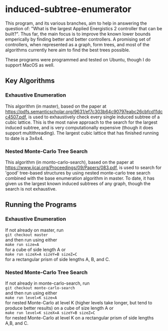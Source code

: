 # induced-subtree-enumerator

This program, and its various branches, aim to help in answering the question of: "What is the largest Applied Energistics 2 controller that can be built?". Thus far, the main focus is to improve the known lower bounds emperically by finding better and better controllers.
A promising set of controllers, when represented as a graph, form trees, and most of the algorithms currently here aim to find the best trees possible.

These programs were programmed and tested on Ubuntu, though I do support MacOS as well.

## Key Algorithms

### Exhaustive Enumeration

This algorithm (in master), based on the paper at https://pdfs.semanticscholar.org/9631/ef7c303b64c90797eabc26cbfcd11dcc4507.pdf, is used to exhaustively check every single induced subtree of a cubic lattice. This is the most naive approach to the search for the largest induced subtree, and is very computationally expensive (though it does support multithreading). The largest cubic lattice that has finished running to date is a 3x4x4.

### Nested Monte-Carlo Tree Search

This algorithm (in monto-carlo-search), based on the paper at https://www.ijcai.org/Proceedings/09/Papers/083.pdf, is used to search for 'good' tree-based structures by using nested monte-carlo tree search combined with the base enumeration algorithm in master. To date, it has given us the largest known induced subtrees of any graph, though the search is not exhaustive.

## Running the Programs

### Exhaustive Enumeration

If not already on master, run  
```git checkout master```  
and then run using either  
```make run size=A```  
for a cube of side length A or  
```make run sizeX=A sizeY=B sizeZ=C```  
for a rectangular prism of side lengths A, B, and C.

### Nested Monte-Carlo Tree Search

If not already in monte-carlo-search, run  
```git checkout monte-carlo-search```  
and then run using either  
```make run level=K size=A```  
for nested Monte-Carlo at level K (higher levels take longer, but tend to produce better results) on a cube of size length A or  
```make run level=K sizeX=A sizeY=B sizeZ=C```  
for nested Monte-Carlo at level K on a rectangular prism of side lengths A,B, and C.
